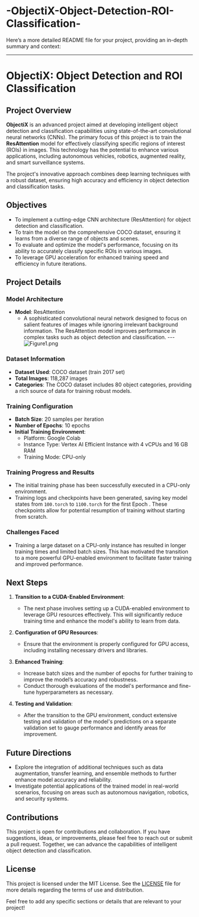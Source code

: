 # -ObjectiX-Object-Detection-ROI-Classification-
Here’s a more detailed README file for your project, providing an in-depth summary and context:

---

# ObjectiX:  Object Detection and ROI Classification

## Project Overview

**ObjectiX** is an advanced project aimed at developing intelligent object detection and classification capabilities using state-of-the-art convolutional neural networks (CNNs). The primary focus of this project is to train the **ResAttention** model for effectively classifying specific regions of interest (ROIs) in images. This technology has the potential to enhance various applications, including autonomous vehicles, robotics, augmented reality, and smart surveillance systems.

The project's innovative approach combines deep learning techniques with a robust dataset, ensuring high accuracy and efficiency in object detection and classification tasks.

## Objectives

- To implement a cutting-edge CNN architecture (ResAttention) for object detection and classification.
- To train the model on the comprehensive COCO dataset, ensuring it learns from a diverse range of objects and scenes.
- To evaluate and optimize the model's performance, focusing on its ability to accurately classify specific ROIs in various images.
- To leverage GPU acceleration for enhanced training speed and efficiency in future iterations.

## Project Details

### Model Architecture

- **Model**: ResAttention
  - A sophisticated convolutional neural network designed to focus on salient features of images while ignoring irrelevant background information. The ResAttention model improves performance in complex tasks such as object detection and classification.
 ---![Figure1.png](attachment:a931be73-0050-4dac-b168-1246d8c36cda.png)

### Dataset Information

- **Dataset Used**: COCO dataset (train 2017 set)
- **Total Images**: 118,287 images
- **Categories**: The COCO dataset includes 80 object categories, providing a rich source of data for training robust models.

### Training Configuration

- **Batch Size**: 20 samples per iteration
- **Number of Epochs**: 10 epochs
- **Initial Training Environment**: 
  - Platform: Google Colab
  - Instance Type: Vertex AI Efficient Instance with 4 vCPUs and 16 GB RAM
  - Training Mode: CPU-only

### Training Progress and Results

- The initial training phase has been successfully executed in a CPU-only environment.
- Training logs and checkpoints have been generated, saving key model states from `100.torch` to `1100.torch` for the first Epoch . These checkpoints allow for potential resumption of training without starting from scratch.

### Challenges Faced

- Training a large dataset on a CPU-only instance has resulted in longer training times and limited batch sizes. This has motivated the transition to a more powerful GPU-enabled environment to facilitate faster training and improved performance.

## Next Steps

1. **Transition to a CUDA-Enabled Environment**:
   - The next phase involves setting up a CUDA-enabled environment to leverage GPU resources effectively. This will significantly reduce training time and enhance the model's ability to learn from data.
  
2. **Configuration of GPU Resources**:
   - Ensure that the environment is properly configured for GPU access, including installing necessary drivers and libraries.
  
3. **Enhanced Training**:
   - Increase batch sizes and the number of epochs for further training to improve the model’s accuracy and robustness.
   - Conduct thorough evaluations of the model's performance and fine-tune hyperparameters as necessary.

4. **Testing and Validation**:
   - After the transition to the GPU environment, conduct extensive testing and validation of the model's predictions on a separate validation set to gauge performance and identify areas for improvement.

## Future Directions

- Explore the integration of additional techniques such as data augmentation, transfer learning, and ensemble methods to further enhance model accuracy and reliability.
- Investigate potential applications of the trained model in real-world scenarios, focusing on areas such as autonomous navigation, robotics, and security systems.

## Contributions

This project is open for contributions and collaboration. If you have suggestions, ideas, or improvements, please feel free to reach out or submit a pull request. Together, we can advance the capabilities of intelligent object detection and classification.

## License

This project is licensed under the MIT License. See the [LICENSE](LICENSE) file for more details regarding the terms of use and distribution.



Feel free to add any specific sections or details that are relevant to your project!
